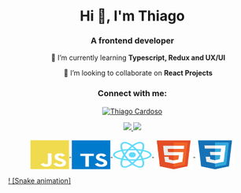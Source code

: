 <h1 align="center">Hi 👋, I'm Thiago</h1>
<h3 align="center">A frontend developer</h3>

<div align="center">
  <ul> 🌱 I’m currently learning <strong>Typescript, Redux and UX/UI</strong></ul>
  <ul>👯 I’m looking to collaborate on <strong>React Projects</strong></ul>
  </div>

<h3 align="center"> Connect with me:</h3>
<p align="center">
<a href="https://www.linkedin.com/in/thiago-cardoso/" target="blank"><img align="center" src="https://cdn.jsdelivr.net/npm/simple-icons@3.0.1/icons/linkedin.svg" alt="Thiago Cardoso" height="60" width="80" /></a>

<div align="center">
  <a href="https://github.com/Tlcardoso">
  <img height="180em" src="https://github-readme-stats.vercel.app/api?username=tlcardoso&show_icons=true&theme=dracula&include_all_commits=true&count_private=true"/>
  <img height="180em" src="https://github-readme-stats.vercel.app/api/top-langs/?username=tlcardoso&layout=compact&langs_count=7&theme=dracula"/>
</div>
  
  <div align="center" style="display: inline_block"><br>
  <img align="center" alt="Rafa-Js" height="60" width="80" src="https://raw.githubusercontent.com/devicons/devicon/master/icons/javascript/javascript-plain.svg">
  <img align="center" alt="Rafa-Ts" height="60" width="80" src="https://raw.githubusercontent.com/devicons/devicon/master/icons/typescript/typescript-plain.svg">
  <img align="center" alt="Rafa-React" height="60" width="80" src="https://raw.githubusercontent.com/devicons/devicon/master/icons/react/react-original.svg">
  <img align="center" alt="Rafa-HTML" height="60" width="80" src="https://raw.githubusercontent.com/devicons/devicon/master/icons/html5/html5-original.svg">
  <img align="center" alt="Rafa-CSS" height="60" width="80" src="https://raw.githubusercontent.com/devicons/devicon/master/icons/css3/css3-original.svg">
</div>
 
! [Snake animation]

